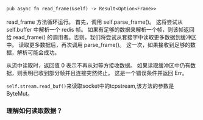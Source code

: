 
`pub async fn read_frame(&self) -> Result<Option<Frame>> `   
<br>
read_frame 方法循环运行。 首先，调用 self.parse_frame()。 这将尝试从 self.buffer 中解析一个 redis 帧。 如果有足够的数据来解析一个帧，则该帧返回给 read_frame() 的调用者。否则，我们将尝试从套接字中读取更多数据到缓冲区中。 读取更多数据后，再次调用 parse_frame()。 这一次，如果接收到足够的数据，解析可能会成功。

从流中读取时，返回值 0 表示不再从对等方接收数据。 如果读取缓冲区中仍有数据，则表明已收到部分帧并且连接突然终止。 这是一个错误条件并返回 Err。

`self.stream.read_buf()`来读取socket中的tcpstream,该方法的参数是ByteMut。  

### 理解如何读取数据？

